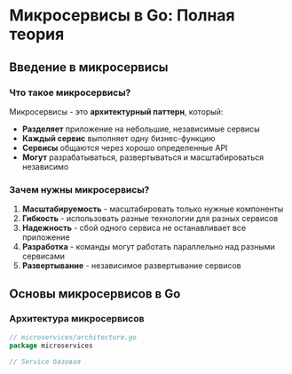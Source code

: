 # Микросервисы в Go: Полная теория

## Введение в микросервисы

### Что такое микросервисы?

Микросервисы - это **архитектурный паттерн**, который:
- **Разделяет** приложение на небольшие, независимые сервисы
- **Каждый сервис** выполняет одну бизнес-функцию
- **Сервисы** общаются через хорошо определенные API
- **Могут** разрабатываться, развертываться и масштабироваться независимо

### Зачем нужны микросервисы?

1. **Масштабируемость** - масштабировать только нужные компоненты
2. **Гибкость** - использовать разные технологии для разных сервисов
3. **Надежность** - сбой одного сервиса не останавливает все приложение
4. **Разработка** - команды могут работать параллельно над разными сервисами
5. **Развертывание** - независимое развертывание сервисов

## Основы микросервисов в Go

### Архитектура микросервисов

```go
// microservices/architecture.go
package microservices

// Service базовая